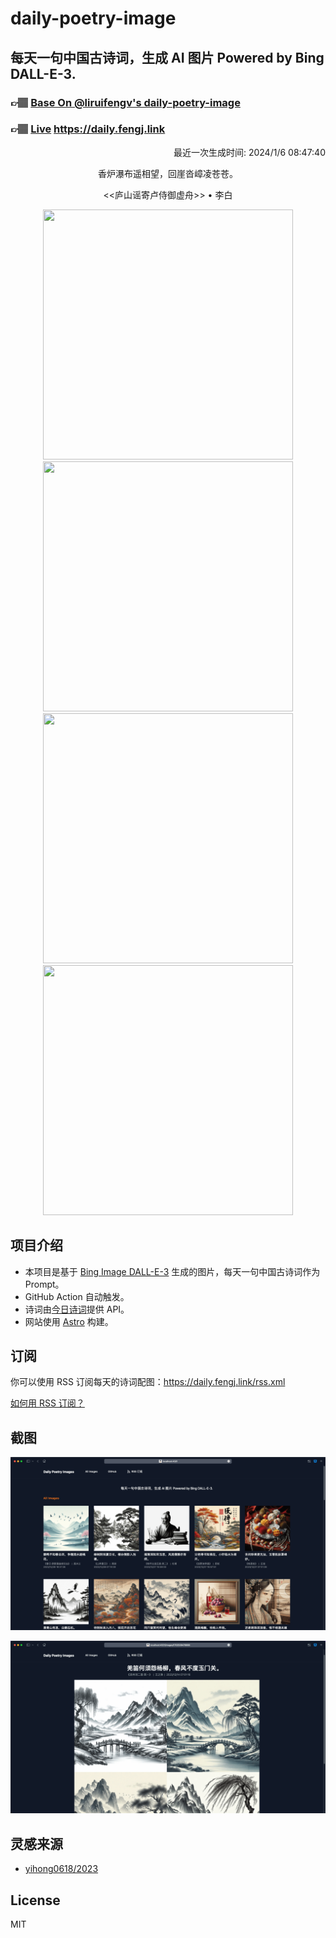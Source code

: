 
# daily-poetry-image

## 每天一句中国古诗词，生成 AI 图片 Powered by Bing DALL-E-3.

### 👉🏽 [Base On @liruifengv's daily-poetry-image](https://github.com/liruifengv/daily-poetry-image)

### 👉🏽 [Live](https://daily.fengj.link) https://daily.fengj.link

<p align="right">
  最近一次生成时间: 2024/1/6 08:47:40
</p>
<p align="center">
香炉瀑布遥相望，回崖沓嶂凌苍苍。
</p>
<p align="center">
<<庐山谣寄卢侍御虚舟>> • 李白
</p>
<p align="center">
<img src="https://tse4.mm.bing.net/th/id/OIG.7jQMuMuuaYV17kM6_CS2" height="400" width="400" />
<img src="https://tse4.mm.bing.net/th/id/OIG.1VobaFGaQQbfQ78ICAZJ" height="400" width="400" />
<img src="https://tse4.mm.bing.net/th/id/OIG.vdW4gLsROH.lyrsKX1rD" height="400" width="400" />
<img src="https://tse3.mm.bing.net/th/id/OIG.2HFLVi9ZiCNGr8tOTmJJ" height="400" width="400" />
</p>

## 项目介绍

-   本项目是基于 [Bing Image DALL-E-3](https://www.bing.com/images/create) 生成的图片，每天一句中国古诗词作为 Prompt。
-   GitHub Action 自动触发。
-   诗词由[今日诗词](https://www.jinrishici.com/)提供 API。
-   网站使用 [Astro](https://astro.build) 构建。

## 订阅

你可以使用 RSS 订阅每天的诗词配图：https://daily.fengj.link/rss.xml

[如何用 RSS 订阅？](https://zhuanlan.zhihu.com/p/55026716)

## 截图

![图片列表](./screenshots/Snipaste_2023-12-28_21-00-26.png)

![图片详情](./screenshots/Snipaste_2023-12-28_21-00-53.png)

## 灵感来源

-   [yihong0618/2023](https://github.com/yihong0618/2023)

## License

MIT
